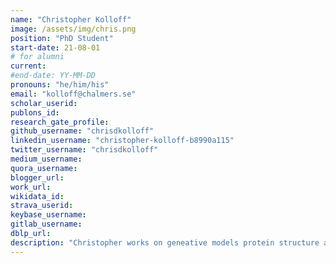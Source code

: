 ```yaml
---
name: "Christopher Kolloff"
image: /assets/img/chris.png
position: "PhD Student"
start-date: 21-08-01
# for alumni
current:
#end-date: YY-MM-DD  
pronouns: "he/him/his"
email: "kolloff@chalmers.se"
scholar_userid: 
publons_id:
research_gate_profile:
github_username: "chrisdkolloff"
linkedin_username: "christopher-kolloff-b8990a115"
twitter_username: "chrisdkolloff"
medium_username:
quora_username:
blogger_url:
work_url:
wikidata_id:
strava_userid:
keybase_username:
gitlab_username:
dblp_url:
description: "Christopher works on geneative models protein structure and experimental data integration. He obtained his Bachelor's degree in Molecular Biology from the University of Basel (Switzerland). He continued to do his Master's in Structural Biology and Biophysics at the Biozentrum in the lab of [Sebastian Hiller](https://www.biozentrum.unibas.ch/research/researchgroups/overview/unit/hiller/research-group-prof-sebastian-hiller/) working on simulations of NMR experiments."
---
```

